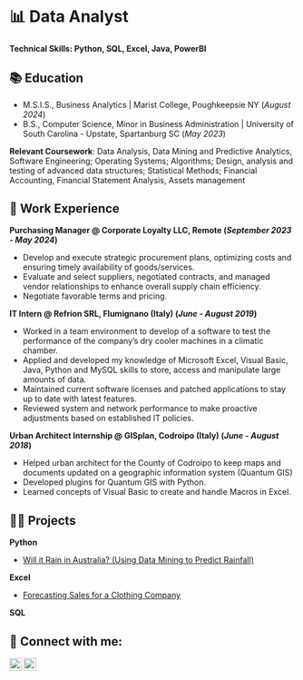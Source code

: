 # 📊 Data Analyst

#### Technical Skills: Python, SQL, Excel, Java, PowerBI 

## 📚 Education

- M.S.I.S., Business Analytics	| Marist College, Poughkeepsie NY (_August 2024_)	 			        		
- B.S., Computer Science, Minor in Business Administration | University of South Carolina - Upstate, Spartanburg SC (_May 2023_)

**Relevant Coursework**: Data Analysis, Data Mining and Predictive Analytics, Software Engineering; Operating Systems;
Algorithms; Design, analysis and testing of advanced data structures; Statistical Methods; Financial Accounting,
Financial Statement Analysis, Assets management

## 💼 Work Experience

**Purchasing Manager @ Corporate Loyalty LLC, Remote (_September 2023 - May 2024_)**
- Develop and execute strategic procurement plans, optimizing costs and ensuring timely availability of goods/services.
- Evaluate and select suppliers, negotiated contracts, and managed vendor relationships to enhance overall supply chain
efficiency.
- Negotiate favorable terms and pricing.

**IT Intern @ Refrion SRL, Flumignano (Italy) (_June - August 2019_)**
- Worked in a team environment to develop of a software to test the performance of the company’s dry cooler machines
in a climatic chamber.
- Applied and developed my knowledge of Microsoft Excel, Visual Basic, Java, Python and MySQL skills to store,
access and manipulate large amounts of data.
- Maintained current software licenses and patched applications to stay up to date with latest features.
- Reviewed system and network performance to make proactive adjustments based on established IT policies.

**Urban Architect Internship @ GISplan, Codroipo (Italy) (_June - August 2018_)**
- Helped urban architect for the County of Codroipo to keep maps and documents updated on a geographic information
system (Quantum GIS)
- Developed plugins for Quantum GIS with Python.
- Learned concepts of Visual Basic to create and handle Macros in Excel.

## 👨‍💻 Projects

**Python**
  - [Will it Rain in Australia? (Using Data Mining to Predict Rainfall)](https://github.com/LucaBulfon00/DataMining-Australia)

**Excel**
  - [Forecasting Sales for a Clothing Company](https://github.com/LucaBulfon00/SalesForecast)

**SQL**

## 🤳 Connect with me:
[<img align="left" alt="LucaBulfon | Twitter" width="22px" src="https://cdn.jsdelivr.net/npm/simple-icons@v3/icons/twitter.svg" />][twitter]
[<img align="left" alt="LucaBulfon | LinkedIn" width="22px" src="https://cdn.jsdelivr.net/npm/simple-icons@v3/icons/linkedin.svg" />][linkedin]
<!-- [<img align="left" alt="LucaBulfon | Instagram" width="22px" src="https://cdn.jsdelivr.net/npm/simple-icons@v3/icons/instagram.svg" /> [instagram] -->

[twitter]: https://x.com/luca_bulfon
<!--[instagram]: https://www.instagram.com/lucabulfon/ -->
[linkedin]: https://www.linkedin.com/in/luca-bulfon-296372226/



